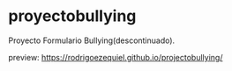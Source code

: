# proyectobullying
Proyecto Formulario Bullying(descontinuado).

 preview: https://rodrigoezequiel.github.io/projectobullying/
